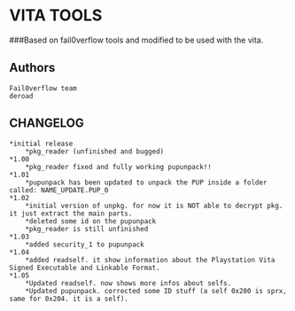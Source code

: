 VITA TOOLS
==========

###Based on fail0verflow tools and modified to be used with the vita.

Authors
-------

	Fail0verflow team
	deroad

CHANGELOG
--------


	*initial release
	    *pkg_reader (unfinished and bugged)
	*1.00
	    *pkg_reader fixed and fully working pupunpack!!
	*1.01
	    *pupunpack has been updated to unpack the PUP inside a folder called: NAME_UPDATE.PUP_0
	*1.02
	    *initial version of unpkg. for now it is NOT able to decrypt pkg. it just extract the main parts.
	    *deleted some id on the pupunpack
	    *pkg_reader is still unfinished
	*1.03
	    *added security_1 to pupunpack
	*1.04
	    *added readself. it show information about the Playstation Vita Signed Executable and Linkable Format.
	*1.05
	    *Updated readself. now shows more infos about selfs.
	    *Updated pupunpack. corrected some ID stuff (a self 0x200 is sprx, same for 0x204. it is a self).
